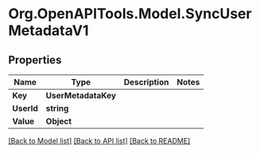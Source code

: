 # Org.OpenAPITools.Model.SyncUserMetadataV1

## Properties

Name | Type | Description | Notes
------------ | ------------- | ------------- | -------------
**Key** | **UserMetadataKey** |  | 
**UserId** | **string** |  | 
**Value** | **Object** |  | 

[[Back to Model list]](../../README.md#documentation-for-models) [[Back to API list]](../../README.md#documentation-for-api-endpoints) [[Back to README]](../../README.md)

